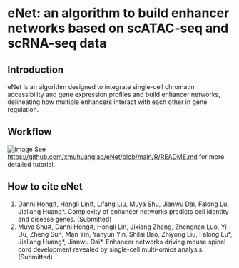 # eNet: an algorithm to build enhancer networks based on scATAC-seq and scRNA-seq data
## Introduction
eNet is an algorithm designed to integrate single-cell chromatin accessibility and gene expression profiles and build enhancer networks, delineating how multiple enhancers interact with each other in gene regulation. 

## Workflow
![image](https://user-images.githubusercontent.com/95668602/168198245-f0fe872f-a1f7-4389-8abe-f50d6c94e7f4.png)
See https://github.com/xmuhuanglab/eNet/blob/main/R/README.md for more detailed tutorial.

## How to cite eNet
1. Danni Hong#, Hongli Lin#, Lifang Liu, Muya Shu, Jianwu Dai, Falong Lu, Jialiang Huang*. Complexity of enhancer networks predicts cell identity and disease genes. (Submitted)
2. Muya Shu#, Danni Hong#, Hongli Lin, Jixiang Zhang, Zhengnan Luo, Yi Du, Zheng Sun, Man Yin, Yanyun Yin, Shilai Bao, Zhiyong Liu, Falong Lu*, Jialiang Huang*, Jianwu Dai*. Enhancer networks driving mouse spinal cord development revealed by single-cell multi-omics analysis. (Submitted)
